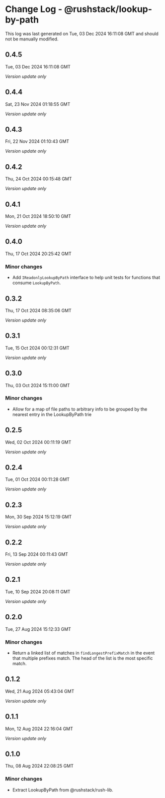 # Change Log - @rushstack/lookup-by-path

This log was last generated on Tue, 03 Dec 2024 16:11:08 GMT and should not be manually modified.

## 0.4.5
Tue, 03 Dec 2024 16:11:08 GMT

_Version update only_

## 0.4.4
Sat, 23 Nov 2024 01:18:55 GMT

_Version update only_

## 0.4.3
Fri, 22 Nov 2024 01:10:43 GMT

_Version update only_

## 0.4.2
Thu, 24 Oct 2024 00:15:48 GMT

_Version update only_

## 0.4.1
Mon, 21 Oct 2024 18:50:10 GMT

_Version update only_

## 0.4.0
Thu, 17 Oct 2024 20:25:42 GMT

### Minor changes

- Add `IReadonlyLookupByPath` interface to help unit tests for functions that consume `LookupByPath`.

## 0.3.2
Thu, 17 Oct 2024 08:35:06 GMT

_Version update only_

## 0.3.1
Tue, 15 Oct 2024 00:12:31 GMT

_Version update only_

## 0.3.0
Thu, 03 Oct 2024 15:11:00 GMT

### Minor changes

- Allow for a map of file paths to arbitrary info to be grouped by the nearest entry in the LookupByPath trie

## 0.2.5
Wed, 02 Oct 2024 00:11:19 GMT

_Version update only_

## 0.2.4
Tue, 01 Oct 2024 00:11:28 GMT

_Version update only_

## 0.2.3
Mon, 30 Sep 2024 15:12:19 GMT

_Version update only_

## 0.2.2
Fri, 13 Sep 2024 00:11:43 GMT

_Version update only_

## 0.2.1
Tue, 10 Sep 2024 20:08:11 GMT

_Version update only_

## 0.2.0
Tue, 27 Aug 2024 15:12:33 GMT

### Minor changes

- Return a linked list of matches in `findLongestPrefixMatch` in the event that multiple prefixes match. The head of the list is the most specific match.

## 0.1.2
Wed, 21 Aug 2024 05:43:04 GMT

_Version update only_

## 0.1.1
Mon, 12 Aug 2024 22:16:04 GMT

_Version update only_

## 0.1.0
Thu, 08 Aug 2024 22:08:25 GMT

### Minor changes

- Extract LookupByPath from @rushstack/rush-lib.

